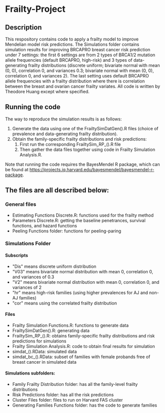 # Frailty-Project

## Description

This respository contains code to apply a frailty model to improve Mendelian model risk predictions. The Simulations folder contains simulation results for improving BRCAPRO breast cancer risk prediction under 7 settings: the first 6 settings are from 2 types of BRCA1/2 mutation allele frequencies (default BRCAPRO, high-risk) and 3 types of data-generating frailty distributions (discrete uniform; bivariate normal with mean (0, 0), correlation 0, and variances 0.3; bivariate normal with mean (0, 0), correlation 0, and variances 2). The last setting uses default BRCAPRO allele frequencies with a frailty distribution where there is correlation between the breast and ovarian cancer frailty variates. All code is written by Theodore Huang except where specified.

## Running the code
The way to reproduce the simulation results is as follows:

1. Generate the data using one of the FrailtySimDatGen().R files (choice of prevalence and data-generating frailty distribution).
2. Obtain the family-specific frailty distributions and risk predictions:
    1. First run the corresponding FrailtySim_RP_().R file
    2. Then gather the data files together using code in Frailty Simulation Analysis.R.
    
Note that running the code requires the BayesMendel R package, which can be found at https://projects.iq.harvard.edu/bayesmendel/bayesmendel-r-package.
    
## The files are all described below:

### General files

* Estimating Functions Discrete.R: functions used for the frailty method
* Parameters Discrete.R: getting the baseline penetrances, survival functions, and hazard functions
* Peeling Functions folder: functions for peeling-paring

### Simulations Folder

#### Subscripts

* "Dis" means discrete uniform distribution
* "V03" means bivariate normal distribution with mean 0, correlation 0, and variances of 0.3
* "V2" means bivariate normal distribution with mean 0, correlation 0, and variances of 2
* "hr" means high-risk families (using higher prevalences for AJ and non-AJ families)
* "cor" means using the correlated frailty distribution

#### Files

* Frailty Simulation Functions.R: functions to generate data
* FrailtySimDatGen().R: generating data
* FrailtySim_RP_().R: obtains family-specific frailty distributions and risk predictions for simulations
* Frailty Simulation Analysis.R: code to obtain final results for simulation
* simdat_().RData: simulated data
* simdat_bc_().RData: subset of families with female probands free of breast cancer in simulated data

#### Simulations subfolders:

* Family Frailty Distribution folder: has all the family-level frailty distributions
* Risk Predictions folder: has all the risk predictions
* Cluster Files folder: files to run on Harvard FAS cluster
* Generating Families Functions folder: has the code to generate families
